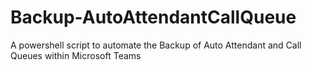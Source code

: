 # Backup-AutoAttendantCallQueue
 A powershell script to automate the Backup of Auto Attendant and Call Queues within Microsoft Teams
